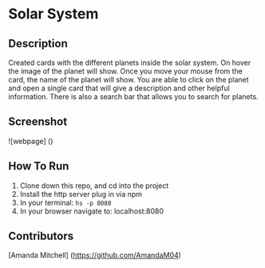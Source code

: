 # Solar System

## Description
Created cards with the different planets inside the solar system. On hover the image of the planet will show. Once you move your mouse from the card, the name of the planet will show. You are able to click on the planet and open a single card that will give a description and other helpful information. There is also a search bar that allows you to search for planets. 

## Screenshot
![webpage]
()

## How To Run
1. Clone down this repo, and cd into the project
2. Install the http server plug in via npm
3. In your terminal: ``` hs -p 8080 ```
4. In your browser navigate to: localhost:8080

## Contributors
[Amanda Mitchell] (https://github.com/AmandaM04)